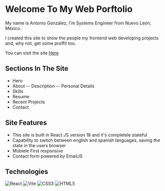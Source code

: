 # Welcome To My Web Porftolio
My name is Antonio González, I'm Systems Engineer from Nuevo León, México.

I created this site to show the people my frontend web developing projects and, why not, get some proffit too.

You can visit the site [Here](https://antoniogonzalez.xyz)

## Sections In The Site
- Hero
- About
-- Description
-- Personal Details
- Skills
- Resume
- Recent Projects
- Contact

## Site Features
- This site is built in React.JS version 18 and it's completele stateful
- Capability to switch between english and spanish languages, saving the state in the users browser
- Mobiele First responsive
- Contact form powered by EmailJS

## Technologies
![React](https://img.shields.io/badge/react-%2320232a.svg?style=for-the-badge&logo=react&logoColor=%2361DAFB) ![Vite](https://img.shields.io/badge/vite-%23646CFF.svg?style=for-the-badge&logo=vite&logoColor=white) ![CSS3](https://img.shields.io/badge/css3-%231572B6.svg?style=for-the-badge&logo=css3&logoColor=white) ![HTML5](https://img.shields.io/badge/html5-%23E34F26.svg?style=for-the-badge&logo=html5&logoColor=white)